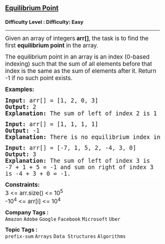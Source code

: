 <h2><a href="https://www.geeksforgeeks.org/problems/equilibrium-point-1587115620/1?page=1&status=solved&sortBy=submissions">Equilibrium Point</a></h2><h3>Difficulty Level : Difficulty: Easy</h3><hr><div class="problems_problem_content__Xm_eO" style="user-select: auto;"><p style="user-select: auto;"><span style="font-size: 14pt; user-select: auto;">Given an array of integers<strong style="user-select: auto;"> arr[]</strong>,<strong style="user-select: auto;"> </strong>the task is to find the first <strong style="user-select: auto;">equilibrium point</strong>&nbsp;in the array.</span></p>
<p style="user-select: auto;"><span style="font-size: 14pt; user-select: auto;">The equilibrium point in an array is an index (0-based indexing) such that the sum of all elements before<strong style="user-select: auto;">&nbsp;</strong>that index is the&nbsp;same&nbsp;as the&nbsp;sum<strong style="user-select: auto;">&nbsp;</strong>of elements&nbsp;after<strong style="user-select: auto;">&nbsp;</strong>it.&nbsp;</span><span style="font-size: 14pt; user-select: auto;">Return -1 if no such point exists.&nbsp;</span></p>
<p style="user-select: auto;"><span style="font-size: 14pt; user-select: auto;"><strong style="user-select: auto;">Examples:</strong></span></p>
<pre style="user-select: auto;"><span style="font-size: 14pt; user-select: auto;"><strong style="user-select: auto;">Input: </strong>arr[] = [1, 2, 0, 3]<br style="user-select: auto;"><strong style="user-select: auto;">Output: </strong>2<strong style="user-select: auto;"> 
Explanation: </strong></span><span style="font-size: 18.6667px; user-select: auto;">The sum of left of index 2 is 1 + 2 = 3 and sum on right of index 2 is 3.</span></pre>
<pre style="user-select: auto;"><span style="font-size: 14pt; user-select: auto;"><strong style="user-select: auto;">Input: </strong>arr[] = [1, 1, 1, 1]<br style="user-select: auto;"><strong style="user-select: auto;">Output: </strong>-1<strong style="user-select: auto;">
Explanation: </strong>There is no equilibrium index in the array.<br style="user-select: auto;"></span></pre>
<pre style="text-wrap: wrap; color: rgb(34, 34, 34); background-color: rgb(255, 255, 255); user-select: auto;"><span style="font-size: 14pt; user-select: auto;"><strong style="user-select: auto;">Input: </strong>arr[] = [-7, 1, 5, 2, -4, 3, 0]</span><span style="color: rgb(34, 34, 34); user-select: auto;"><span style="text-wrap-mode: wrap; user-select: auto;"><br style="user-select: auto;"></span></span><span style="font-size: 14pt; user-select: auto;"><strong style="user-select: auto;">Output: </strong>3<strong style="user-select: auto;">
Explanation: </strong></span><span style="color: rgb(34, 34, 34); user-select: auto;"><span style="font-size: 18.6667px; text-wrap-mode: wrap; user-select: auto;">The sum of left of index 3 is -7 + 1 + 5 = -1 and sum on right of index 3 is -4 + 3 + 0 = -1.</span></span></pre>
<p style="user-select: auto;"><span style="font-size: 14pt; user-select: auto;"><strong style="user-select: auto;">Constraints:</strong><br style="user-select: auto;">3 &lt;= arr.size() &lt;= 10<sup style="user-select: auto;">5</sup><br style="user-select: auto;"><span style="font-size: 18.6667px; user-select: auto;">-10</span><sup style="user-select: auto;">4</sup> &lt;= arr[i] &lt;= 10<sup style="user-select: auto;">4</sup></span></p></div><p><span style=font-size:18px><strong>Company Tags : </strong><br><code>Amazon</code>&nbsp;<code>Adobe</code>&nbsp;<code>Google</code>&nbsp;<code>Facebook</code>&nbsp;<code>Microsoft</code>&nbsp;<code>Uber</code>&nbsp;<br><p><span style=font-size:18px><strong>Topic Tags : </strong><br><code>prefix-sum</code>&nbsp;<code>Arrays</code>&nbsp;<code>Data Structures</code>&nbsp;<code>Algorithms</code>&nbsp;